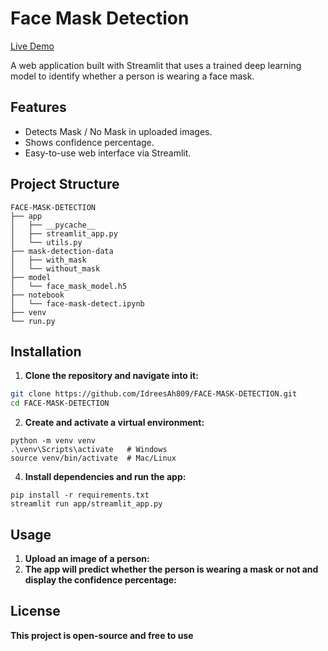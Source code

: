 # Face Mask Detection

[Live Demo](https://face-mask-detection-ongdh3wsxcarc75sv6xgs2.streamlit.app/)

A web application built with Streamlit that uses a trained deep learning model to identify whether a person is wearing a face mask.

## Features

- Detects Mask / No Mask in uploaded images.
- Shows confidence percentage.
- Easy-to-use web interface via Streamlit.

## Project Structure
```
FACE-MASK-DETECTION
├── app
│   ├── __pycache__
│   ├── streamlit_app.py
│   └── utils.py
├── mask-detection-data
│   ├── with_mask
│   └── without_mask
├── model
│   └── face_mask_model.h5
├── notebook
│   └── face-mask-detect.ipynb
├── venv
└── run.py
```


## Installation

1. **Clone the repository and navigate into it:**

```bash
git clone https://github.com/IdreesAh809/FACE-MASK-DETECTION.git
cd FACE-MASK-DETECTION
```
2. **Create and activate a virtual environment:**
```
python -m venv venv
.\venv\Scripts\activate   # Windows
source venv/bin/activate  # Mac/Linux
```
4. **Install dependencies and run the app:**
```
pip install -r requirements.txt
streamlit run app/streamlit_app.py
```
## Usage

1. **Upload an image of a person:**
2. **The app will predict whether the person is wearing a mask or not and display the confidence percentage:**

## License
**This project is open-source and free to use**

